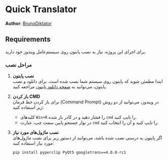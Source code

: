 # Quick Translator

**Author**: [BrunoDiktator](https://github.com/SeniorAm)

## Requirements

برای اجرای این پروژه، نیاز به نصب پایتون روی سیستم‌عامل ویندوز خود دارید.

### مراحل نصب

1. **نصب پایتون**  
   ابتدا مطمئن شوید که پایتون روی سیستم شما نصب شده است. برای دانلود و نصب پایتون، می‌توانید به [صفحه دانلود پایتون](https://www.python.org/downloads/) مراجعه کنید.

2. **باز کردن CMD**  
   برای باز کردن خط فرمان (Command Prompt) در ویندوز، می‌توانید از دو روش زیر استفاده کنید:
   - کلیدهای `Win+R` را فشار دهید و در کادر باز شده `cmd` را تایپ کنید.
   - در نوار جستجو پایین سمت چپ، عبارت `cmd` را تایپ کنید و آن را انتخاب کنید.

3. **نصب ماژول‌های مورد نیاز**  
   اگر پایتون به درستی نصب شده باشد، می‌توانید از دستور زیر برای نصب ماژول‌های مورد نیاز استفاده کنید:

   ```sh
   pip install pyperclip PyQt5 googletrans==4.0.0-rc1



   
